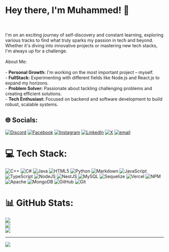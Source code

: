 # Hey there, I'm Muhammed! 👋
<br><br>I'm on an exciting journey of self-discovery and constant learning, exploring various tracks to find what truly sparks my passion in tech and beyond. Whether it's diving into innovative projects or mastering new tech stacks, I'm always up for a challenge.<br><br>About Me:<br><br>- **Personal Growth:** I'm working on the most important project – myself.<br>- **FullStack:** Experimenting with different fields like Node.js and React.js to expand my horizons.<br>- **Problem Solver:** Passionate about tackling challenging problems and creating efficient solutions.<br>- **Tech Enthusiast:** Focused on backend and software development to build robust, scalable systems.


## 🌐 Socials:
[![Discord](https://img.shields.io/badge/Discord-%237289DA.svg?logo=discord&logoColor=white)](https://discord.gg/muhammedkhalld) [![Facebook](https://img.shields.io/badge/Facebook-%231877F2.svg?logo=Facebook&logoColor=white)](https://facebook.com/https://www.facebook.com/muhammed.khalid.7393264) [![Instagram](https://img.shields.io/badge/Instagram-%23E4405F.svg?logo=Instagram&logoColor=white)](https://instagram.com/https://www.instagram.com/muhammed_khallid/) [![LinkedIn](https://img.shields.io/badge/LinkedIn-%230077B5.svg?logo=linkedin&logoColor=white)](https://linkedin.com/in/https://www.linkedin.com/in/muhammedkhallid) [![X](https://img.shields.io/badge/X-black.svg?logo=X&logoColor=white)](https://x.com/https://x.com/Muhammed_khalld) [![email](https://img.shields.io/badge/Email-D14836?logo=gmail&logoColor=white)](mailto:mohamedkh4050@gmail.com) 

# 💻 Tech Stack:
![C++](https://img.shields.io/badge/c++-%2300599C.svg?style=for-the-badge&logo=c%2B%2B&logoColor=white) ![C#](https://img.shields.io/badge/c%23-%23239120.svg?style=for-the-badge&logo=csharp&logoColor=white) ![Java](https://img.shields.io/badge/java-%23ED8B00.svg?style=for-the-badge&logo=openjdk&logoColor=white) ![HTML5](https://img.shields.io/badge/html5-%23E34F26.svg?style=for-the-badge&logo=html5&logoColor=white) ![Python](https://img.shields.io/badge/python-3670A0?style=for-the-badge&logo=python&logoColor=ffdd54) ![Markdown](https://img.shields.io/badge/markdown-%23000000.svg?style=for-the-badge&logo=markdown&logoColor=white) ![JavaScript](https://img.shields.io/badge/javascript-%23323330.svg?style=for-the-badge&logo=javascript&logoColor=%23F7DF1E) ![TypeScript](https://img.shields.io/badge/typescript-%23007ACC.svg?style=for-the-badge&logo=typescript&logoColor=white) ![NodeJS](https://img.shields.io/badge/node.js-6DA55F?style=for-the-badge&logo=node.js&logoColor=white) ![NestJS](https://img.shields.io/badge/nestjs-%23E0234E.svg?style=for-the-badge&logo=nestjs&logoColor=white) ![MySQL](https://img.shields.io/badge/mysql-4479A1.svg?style=for-the-badge&logo=mysql&logoColor=white) ![Sequelize](https://img.shields.io/badge/Sequelize-52B0E7?style=for-the-badge&logo=Sequelize&logoColor=white) ![Vercel](https://img.shields.io/badge/vercel-%23000000.svg?style=for-the-badge&logo=vercel&logoColor=white) ![NPM](https://img.shields.io/badge/NPM-%23CB3837.svg?style=for-the-badge&logo=npm&logoColor=white) ![Apache](https://img.shields.io/badge/apache-%23D42029.svg?style=for-the-badge&logo=apache&logoColor=white) ![MongoDB](https://img.shields.io/badge/MongoDB-%234ea94b.svg?style=for-the-badge&logo=mongodb&logoColor=white) ![GitHub](https://img.shields.io/badge/github-%23121011.svg?style=for-the-badge&logo=github&logoColor=white) ![Git](https://img.shields.io/badge/git-%23F05033.svg?style=for-the-badge&logo=git&logoColor=white)
# 📊 GitHub Stats:
![](https://github-readme-stats.vercel.app/api?username=muhammedkh45&theme=dark&hide_border=false&include_all_commits=true&count_private=true)<br/>
![](https://nirzak-streak-stats.vercel.app/?user=muhammedkh45&theme=dark&hide_border=false)<br/>
![](https://github-readme-stats.vercel.app/api/top-langs/?username=muhammedkh45&theme=dark&hide_border=false&include_all_commits=true&count_private=true&layout=compact)

---
[![](https://visitcount.itsvg.in/api?id=muhammedkh45&icon=0&color=0)](https://visitcount.itsvg.in)

<!-- Proudly created with GPRM ( https://gprm.itsvg.in ) -->
